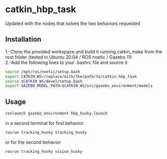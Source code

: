 # catkin_hbp_task

Updated with the nodes that solves the two behaviors requested 

## Installation

1.-Clone the provided workspace and build it running catkin_make from the root folder (tested in Ubuntu 20.04 / ROS noetic / Gazebo 11)  
2.-Add the following lines to your .bashrc file and source it 

```bash
source /opt/ros/noetic/setup.bash
export CATKIN_WS=/replace/with/the/path/to/catkin_hbp_task
source $CATKIN_WS/devel/setup.bash
export GAZEBO_MODEL_PATH=$CATKIN_WS/src/gazebo_environment/models
```

## Usage

```bash
roslaunch gazebo_environment hbp_husky.launch
```

in a second terminal for first behavior

```bash
rosrun tracking_husky tracking_husky
```
or for the second behavior
```bash
rosrun tracking_husky vision_husky
```
